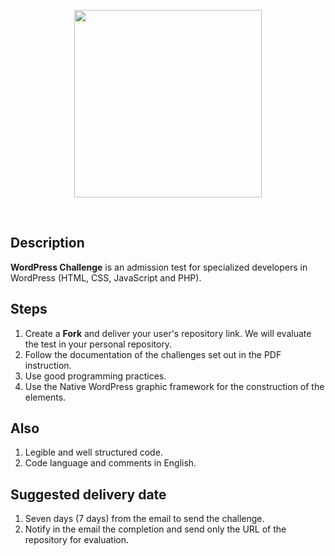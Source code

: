 <p align="center">
  <a href='https://weremote.net'>
    <img src="https://www.vettedbiz.com/wp-content/themes/vetted-biz/partials/loading-screens/VB.png" width="300" />
  </a>
</p>
<br />

## Description
**WordPress Challenge** is an admission test for specialized developers in WordPress (HTML, CSS, JavaScript and PHP).

## Steps
1. Create a **Fork** and deliver your user's repository link. We will evaluate the test in your personal repository.
2. Follow the documentation of the challenges set out in the PDF instruction.
3. Use good programming practices.
4. Use the Native WordPress graphic framework for the construction of the elements.

## Also
1. Legible and well structured code.
2. Code language and comments in English.

## Suggested delivery date
1. Seven days (7 days) from the email to send the challenge.
2. Notify in the email the completion and send only the URL of the repository for evaluation.
